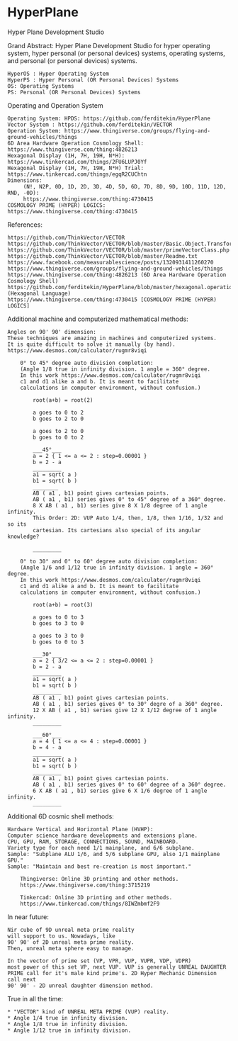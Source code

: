 # HyperPlane
Hyper Plane Development Studio



Grand Abstract: Hyper Plane Development Studio for hyper operating system, hyper personal (or personal devices) systems, operating systems, and personal (or personal devices) systems.

	HyperOS : Hyper Operating System
	HyperPS : Hyper Personal (OR Personal Devices) Systems
	OS: Operating Systems
	PS: Personal (OR Personal Devices) Systems


Operating and Operation System

	Operating System: HPDS: https://github.com/ferditekin/HyperPlane
	Vector System : https://github.com/ferditekin/VECTOR
	Operation System: https://www.thingiverse.com/groups/flying-and-ground-vehicles/things
	6D Area Hardware Operation Cosmology Shell: https://www.thingiverse.com/thing:4826213
	Hexagonal Display (1H, 7H, 19H, N*H): https://www.tinkercad.com/things/2FU6LUPJ0Yf
	Hexagonal Display (1H, 7H, 19H, N*H) Trial: https://www.tinkercad.com/things/egqR2CUChtn
	Dimensions:
		 (N!, N2P, 0D, 1D, 2D, 3D, 4D, 5D, 6D, 7D, 8D, 9D, 10D, 11D, 12D, RND, -0D):
		 https://www.thingiverse.com/thing:4730415
	COSMOLOGY PRIME (HYPER) LOGICS: https://www.thingiverse.com/thing:4730415
		 


References: 

	https://github.com/ThinkVector/VECTOR
	https://github.com/ThinkVector/VECTOR/blob/master/Basic.Object.Transformation.txt
	https://github.com/ThinkVector/VECTOR/blob/master/primeVectorClass.php
	https://github.com/ThinkVector/VECTOR/blob/master/Readme.txt 
	https://www.facebook.com/measurablescience/posts/1320931411260270
	https://www.thingiverse.com/groups/flying-and-ground-vehicles/things
	https://www.thingiverse.com/thing:4826213 (6D Area Hardware Operation Cosmology Shell)
	https://github.com/ferditekin/HyperPlane/blob/master/hexagonal.operation.language.svg (Hexagonal Language)
	https://www.thingiverse.com/thing:4730415 [COSMOLOGY PRIME (HYPER) LOGICS]


Additional machine and computerized mathematical methods: 

	Angles on 90' 90' dimension:
	These techniques are amazing in machines and computerized systems.
	It is quite difficult to solve it manually (by hand).
	https://www.desmos.com/calculator/rugmr8viqi
	
		0° to 45° degree auto division completion:
		(Angle 1/8 true in infinity division. 1 angle = 360° degree.
		In this work https://www.desmos.com/calculator/rugmr8viqi
		c1 and d1 alike a and b. It is meant to facilitate 
		calculations in computer environment, without confusion.)
		
			root(a+b) = root(2)
		
			a goes to 0 to 2
			b goes to 2 to 0
		
			a goes to 2 to 0
			b goes to 0 to 2

			___45°___
			a = 2 { 1 <= a <= 2 : step=0.00001 }
			b = 2 - a
			_________
			a1 = sqrt( a )
			b1 = sqrt( b )
			________
			AB ( a1 , b1) point gives cartesian points.
			AB ( a1 , b1) series gives 0° to 45° degree of a 360° degree.
			8 X AB ( a1 , b1) series give 8 X 1/8 degree of 1 angle infinity.
			This Order: 2D: VUP Auto 1/4, then, 1/8, then 1/16, 1/32 and so its 
			cartesian. Its cartesians also special of its angular knowledge?

			_________
	
		0° to 30° and 0° to 60° degree auto division completion:
		(Angle 1/6 and 1/12 true in infinity division. 1 angle = 360° degree.
		In this work https://www.desmos.com/calculator/rugmr8viqi
		c1 and d1 alike a and b. It is meant to facilitate 
		calculations in computer environment, without confusion.)
		
			root(a+b) = root(3)
		
			a goes to 0 to 3
			b goes to 3 to 0
		
			a goes to 3 to 0
			b goes to 0 to 3

			___30°___
			a = 2 { 3/2 <= a <= 2 : step=0.00001 }
			b = 2 - a
			_________
			a1 = sqrt( a )
			b1 = sqrt( b )
			_________
			AB ( a1 , b1) point gives cartesian points.
			AB ( a1 , b1) series gives 0° to 30° degre of a 360° degree.
			12 X AB ( a1 , b1) series give 12 X 1/12 degree of 1 angle infinity.
			_________

			___60°___
			a = 4 { 1 <= a <= 4 : step=0.00001 }
			b = 4 - a
			_________
			a1 = sqrt( a )
			b1 = sqrt( b )
			_________
			AB ( a1 , b1) point gives cartesian points.
			AB ( a1 , b1) series gives 0° to 60° degree of a 360° degree.
			6 X AB ( a1 , b1) series give 6 X 1/6 degree of 1 angle infinity.
			_________


Additional 6D cosmic shell methods:

	Hardware Vertical and Horizontal Plane (HVHP):
	Computer science hardware developments and extensions plane.
	CPU, GPU, RAM, STORAGE, CONNECTIONS, SOUND, MAINBOARD.
	Variety type for each need 1/1 mainplane, and 6/6 subplane.
	Sample: "Subplane ALU 1/6, and 5/6 subplane GPU, also 1/1 mainplane GPU."
	Sample: "Maintain and best re-creation is most important."
	
		Thingiverse: Online 3D printing and other methods.
		https://www.thingiverse.com/thing:3715219

		Tinkercad: Online 3D printing and other methods.
		https://www.tinkercad.com/things/8IWZmbmf2F9 


In near future: 

	Nir cube of 9D unreal meta prime reality 
	will support to us. Nowadays, like 
	90' 90' of 2D unreal meta prime reality.
	Then, unreal meta sphere easy to manage.
	
	In the vector of prime set (VP, VPR, VUP, VUPR, VDP, VDPR)
	most power of this set VP, next VUP. VUP is generally UNREAL DAUGHTER 
	PRIME call for it's male kind prime's. 2D Hyper Mechanic Dimension call next
	90' 90' - 2D unreal daughter dimension method.


True in all the time:

	* "VECTOR" kind of UNREAL META PRIME (VUP) reality.
	* Angle 1/4 true in infinity division.
	* Angle 1/8 true in infinity division.
	* Angle 1/12 true in infinity division.
	

